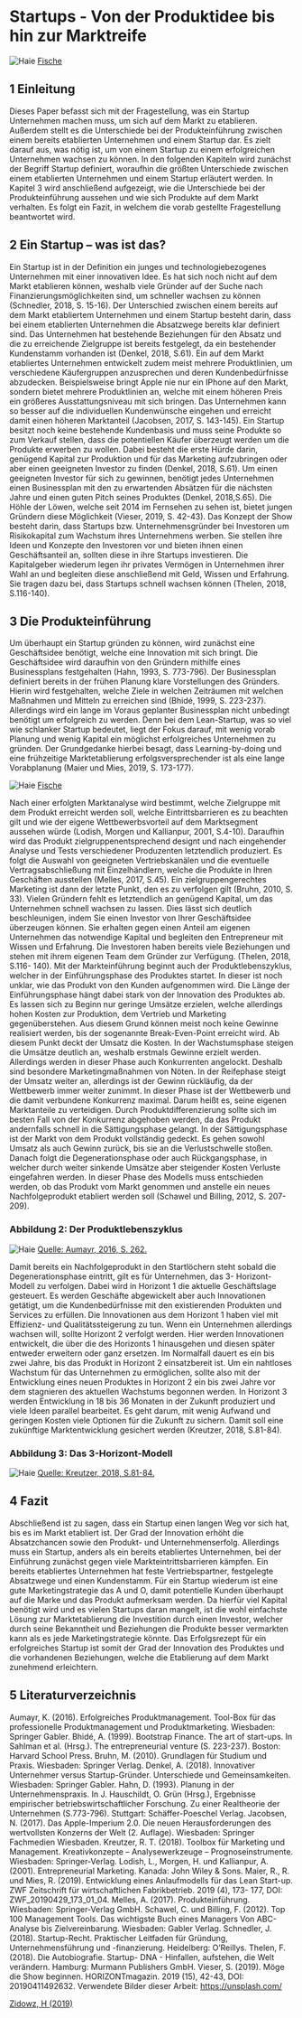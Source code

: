 # Startups - Von der Produktidee bis hin zur Marktreife

![Haie](01.jpg)
[Fische](blog/fische.md)

## 1 Einleitung

Dieses Paper befasst sich mit der
Fragestellung, was ein Startup
Unternehmen machen muss, um sich auf
dem Markt zu etablieren. Außerdem stellt
es die Unterschiede bei der
Produkteinführung zwischen einem
bereits etablierten Unternehmen und
einem Startup dar. Es zielt darauf aus, was
nötig ist, um von einem Startup zu einem
erfolgreichen Unternehmen wachsen zu
können. In den folgenden Kapiteln wird
zunächst der Begriff Startup definiert,
woraufhin die größten Unterschiede
zwischen einem etablierten Unternehmen
und einem Startup erläutert werden. In
Kapitel 3 wird anschließend aufgezeigt,
wie die Unterschiede bei der
Produkteinführung aussehen und wie sich
Produkte auf dem Markt verhalten. Es
folgt ein Fazit, in welchem die vorab
gestellte Fragestellung beantwortet wird.

## 2 Ein Startup – was ist das?

Ein Startup ist in der Definition ein junges und
technologiebezogenes Unternehmen mit einer
innovativen Idee. Es hat sich noch nicht auf
dem Markt etablieren können, weshalb viele
Gründer auf der Suche nach Finanzierungsmöglichkeiten
sind, um schneller wachsen zu
können (Schnedler, 2018, S. 15-16).
Der Unterschied zwischen einem bereits auf
dem Markt etabliertem Unternehmen und
einem Startup besteht darin, dass bei einem
etablierten Unternehmen die Absatzwege
bereits klar definiert sind. Das Unternehmen
hat bestehende Beziehungen für den Absatz
und die zu erreichende Zielgruppe ist bereits
festgelegt, da ein bestehender Kundenstamm
vorhanden ist (Denkel, 2018, S.61). Ein auf dem
Markt etabliertes Unternehmen entwickelt
zudem meist mehrere Produktlinien, um
verschiedene Käufergruppen anzusprechen
und deren Kundenbedürfnisse abzudecken.
Beispielsweise bringt Apple nie nur ein IPhone
auf den Markt, sondern bietet mehrere
Produktlinien an, welche mit einem höheren
Preis ein größeres Ausstattungsniveau mit sich
bringen. Das Unternehmen kann so besser auf
die individuellen Kundenwünsche eingehen
und erreicht damit einen höheren Marktanteil
(Jacobsen, 2017, S. 143-145).
Ein Startup besitzt noch keine bestehende
Kundenbasis und muss seine Produkte so zum
Verkauf stellen, dass die potentiellen Käufer
überzeugt werden um die Produkte erwerben
zu wollen. Dabei besteht die erste Hürde darin,
genügend Kapital zur Produktion und für das
Marketing aufzubringen oder aber einen
geeigneten Investor zu finden (Denkel, 2018,
S.61). Um einen geeigneten Investor für sich zu
gewinnen, benötigt jedes Unternehmen einen
Businessplan mit den zu erwartenden
Absätzen für die nächsten Jahre und einen guten
Pitch seines Produktes (Denkel, 2018,S.65).
Die Höhle der Löwen, welche seit 2014 im
Fernsehen zu sehen ist, bietet jungen
Gründern diese Möglichkeit (Vieser, 2019, S.
42-43). Das Konzept der Show besteht darin,
dass Startups bzw. Unternehmensgründer bei
Investoren um Risikokapital zum Wachstum
ihres Unternehmens werben. Sie stellen ihre
Ideen und Konzepte den Investoren vor und
bieten ihnen einen Geschäftsanteil an, sollten
diese in ihre Startups investieren. Die
Kapitalgeber wiederum legen ihr privates
Vermögen in Unternehmen ihrer Wahl an und
begleiten diese anschließend mit Geld, Wissen
und Erfahrung. Sie tragen dazu bei, dass
Startups schnell wachsen können (Thelen,
2018, S.116-140).

## 3 Die Produkteinführung

Um überhaupt ein Startup gründen zu können,
wird zunächst eine Geschäftsidee benötigt,
welche eine Innovation mit sich bringt. Die
Geschäftsidee wird daraufhin von den
Gründern mithilfe eines Businessplans
festgehalten (Hahn, 1993, S. 773-796). Der
Businessplan definiert bereits in der frühen
Planung klare Vorstellungen des Gründers.
Hierin wird festgehalten, welche Ziele in
welchen Zeiträumen mit welchen
Maßnahmen und Mitteln zu erreichen sind
(Bhidé, 1999, S. 223-237). Allerdings wird ein
lange im Voraus geplanter Businessplan nicht
unbedingt benötigt um erfolgreich zu werden.
Denn bei dem Lean-Startup, was so viel wie
schlanker Startup bedeutet, liegt der Fokus
darauf, mit wenig vorab Planung und wenig
Kapital ein möglichst erfolgreiches
Unternehmen zu gründen. Der Grundgedanke
hierbei besagt, dass Learning-by-doing und
eine frühzeitige Marktetablierung erfolgsversprechender
ist als eine lange Vorabplanung
(Maier und Mies, 2019, S. 173-177).

![Haie](01.jpg)
[Fische](blog/fische.md)

Nach einer erfolgten Marktanalyse wird
bestimmt, welche Zielgruppe mit dem Produkt
erreicht werden soll, welche Eintrittsbarrieren
es zu beachten gilt und wie der eigene
Wettbewerbsvorteil auf dem Marktsegment
aussehen würde (Lodish, Morgen und
Kallianpur, 2001, S.4-10). Daraufhin wird das
Produkt zielgruppenentsprechend designt
und nach eingehender Analyse und Tests
verschiedener Produzenten letztendlich
produziert. Es folgt die Auswahl von
geeigneten Vertriebskanälen und die
eventuelle Vertragsabschließung mit Einzelhändlern,
welche die Produkte in Ihren
Geschäften ausstellen (Melles, 2017, S.45). Ein
zielgruppengerechtes Marketing ist dann der
letzte Punkt, den es zu verfolgen gilt (Bruhn,
2010, S. 33). Vielen Gründern fehlt es
letztendlich an genügend Kapital, um das
Unternehmen schnell wachsen zu lassen. Dies
lässt sich deutlich beschleunigen, indem Sie
einen Investor von Ihrer Geschäftsidee
überzeugen können. Sie erhalten gegen einen
Anteil am eigenen Unternehmen das
notwendige Kapital und begleiten den
Entrepreneur mit Wissen und Erfahrung. Die
Investoren haben bereits viele Beziehungen
und stehen mit ihrem eigenen Team dem
Gründer zur Verfügung. (Thelen, 2018, S.116-
140).
Mit der Markteinführung beginnt auch der
Produktlebenszyklus, welcher in der
Einführungsphase des Produktes startet. In
dieser ist noch unklar, wie das Produkt von
den Kunden aufgenommen wird. Die Länge
der Einführungsphase hängt dabei stark von
der Innovation des Produktes ab. Es lassen sich
zu Beginn nur geringe Umsätze erzielen,
welche allerdings hohen Kosten zur
Produktion, dem Vertrieb und Marketing
gegenüberstehen. Aus diesem Grund können
meist noch keine Gewinne realisiert werden,
bis der sogenannte Break-Even-Point erreicht
wird. Ab diesem Punkt deckt der Umsatz die
Kosten.
In der Wachstumsphase steigen die Umsätze
deutlich an, weshalb erstmals Gewinne erzielt
werden. Allerdings werden in dieser Phase
auch Konkurrenten angelockt. Deshalb sind
besondere Marketingmaßnahmen von Nöten.
In der Reifephase steigt der Umsatz weiter an,
allerdings ist der Gewinn rückläufig, da der
Wettbewerb immer weiter zunimmt. In dieser
Phase ist der Wettbewerb und die damit
verbundene Konkurrenz maximal. Darum
heißt es, seine eigenen Marktanteile zu
verteidigen. Durch Produktdifferenzierung
sollte sich im besten Fall von der Konkurrenz
abgehoben werden, da das Produkt
andernfalls schnell in die Sättigungsphase
gelangt.
In der Sättigungsphase ist der Markt von dem
Produkt vollständig gedeckt. Es gehen sowohl
Umsatz als auch Gewinn zurück, bis sie an die
Verlustschwelle stoßen.
Danach folgt die Degenerationsphase oder
auch Rückgangsphase, in welcher durch
weiter sinkende Umsätze aber steigender
Kosten Verluste eingefahren werden. In dieser
Phase des Modells muss entschieden werden,
ob das Produkt vom Markt genommen und
anstelle ein neues Nachfolgeprodukt etabliert
werden soll (Schawel und Billing, 2012, S. 207-
209).

### Abbildung 2: Der Produktlebenszyklus

![Haie](01.jpg)
[Quelle: Aumayr, 2016, S. 262.](blog/fische.md)

Damit bereits ein Nachfolgeprodukt in den
Startlöchern steht sobald die Degenerationsphase
eintritt, gilt es für Unternehmen, das 3-
Horizont-Modell zu verfolgen.
Dabei wird in Horizont 1 die aktuelle
Geschäftslage gesteuert. Es werden Geschäfte
abgewickelt aber auch Innovationen getätigt,
um die Kundenbedürfnisse mit den
existierenden Produkten und Services zu
erfüllen. Die Innovationen aus dem Horizont 1
haben viel mit Effizienz- und Qualitätssteigerung
zu tun.
Wenn ein Unternehmen allerdings wachsen
will, sollte Horizont 2 verfolgt werden. Hier
werden Innovationen entwickelt, die über die
des Horizonts 1 hinausgehen und diesen später
entweder erweitern oder ganz ersetzen. Im
Normalfall dauert es ein bis zwei Jahre, bis das
Produkt in Horizont 2 einsatzbereit ist. Um ein
nahtloses Wachstum für das Unternehmen zu
ermöglichen, sollte also mit der Entwicklung
eines neuen Produktes in Horizont 2 ein bis
zwei Jahre vor dem stagnieren des aktuellen
Wachstums begonnen werden.
In Horizont 3 werden Entwicklung in 18 bis 36
Monaten in der Zukunft produziert und viele
Ideen parallel bearbeitet. Es geht darum, mit
wenig Aufwand und geringen Kosten viele
Optionen für die Zukunft zu sichern. Damit
soll eine zukünftige Marktentwicklung
gesichert werden (Kreutzer, 2018, S.81-84).

### Abbildung 3: Das 3-Horizont-Modell

![Haie](01.jpg)
[Quelle: Kreutzer, 2018, S.81-84.](blog/fische.md)

## 4 Fazit

Abschließend ist zu sagen, dass ein Startup
einen langen Weg vor sich hat, bis es im
Markt etabliert ist. Der Grad der Innovation
erhöht die Absatzchancen sowie den
Produkt- und Unternehmenserfolg.
Allerdings muss ein Startup, anders als ein
bereits etabliertes Unternehmen, bei der
Einführung zunächst gegen viele
Markteintrittsbarrieren kämpfen. Ein
bereits etabliertes Unternehmen hat feste
Vertriebspartner, festgelegte Absatzwege
und einen Kundenstamm. Für ein Startup
wiederum ist eine gute Marketingstrategie
das A und O, damit potentielle Kunden
überhaupt auf die Marke und das Produkt
aufmerksam werden. Da hierfür viel Kapital
benötigt wird und es vielen Startups daran
mangelt, ist die wohl einfachste Lösung zur
Marktetablierung die Investition durch
einen Investor, welcher durch seine
Bekanntheit und Beziehungen die Produkte
besser vermarkten kann als es jede
Marketingstrategie könnte.
Das Erfolgsrezept für ein erfolgreiches
Startup ist somit der Grad der Innovation
des Produktes und die vorhandenen
Beziehungen, welche die Etablierung auf
dem Markt zunehmend erleichtern.

## 5 Literaturverzeichnis

Aumayr, K. (2016). Erfolgreiches
Produktmanagement. Tool-Box für das
professionelle Produktmanagement und
Produktmarketing. Wiesbaden: Springer
Gabler.
Bhidé, A. (1999). Bootstrap Finance. The art of
start-ups. In Sahlman et al. (Hrsg.). The
entrepreneurial venture (S. 223-237). Boston:
Harvard School Press.
Bruhn, M. (2010). Grundlagen für Studium
und Praxis. Wiesbaden: Springer Verlag.
Denkel, A. (2018). Innovativer Unternehmer
versus Startup-Gründer. Unterschiede und
Gemeinsamkeiten. Wiesbaden: Springer
Gabler.
Hahn, D. (1993). Planung in der
Unternehmenspraxis. In J. Hauschildt, O.
Grün (Hrsg.), Ergebnisse empirischer
betriebswirtschaftlicher Forschung. Zu einer
Realtheorie der Unternehmen (S.773-796).
Stuttgart: Schäffer-Poeschel Verlag.
Jacobsen, N. (2017). Das Apple-Imperium 2.0.
Die neuen Herausforderungen des
wertvollsten Konzerns der Welt (2. Auflage).
Wiesbaden: Springer Fachmedien Wiesbaden.
Kreutzer, R. T. (2018). Toolbox für Marketing
und Management. Kreativkonzepte –
Analysewerkzeuge – Prognoseinstrumente.
Wiesbaden: Springer-Verlag.
Lodish, L., Morgen, H. und Kallianpur, A.
(2001). Entrepreneurial Marketing. Kanada:
John Wiley & Sons.
Maier, R., R. und Mies, R. (2019). Entwicklung
eines Anlaufmodells für das Lean Start-up.
ZWF Zeitschrift für wirtschaftlichen
Fabrikbetrieb. 2019 (4), 173- 177, DOI:
ZWF_20190429_173_01_04.
Melles, A. (2017). Produkteinführung.
Wiesbaden: Springer-Verlag GmbH.
Schawel, C. und Billing, F. (2012). Top 100
Management Tools. Das wichtigste Buch eines
Managers Von ABC-Analyse bis
Zielvereinbarung. Wiesbaden: Gabler Verlag.
Schnedler, J. (2018). Startup-Recht.
Praktischer Leitfaden für Gründung,
Unternehmensführung und -finanzierung.
Heidelberg: O’Reillys.
Thelen, F. (2018). Die Autobiografie. Startup-
DNA - Hinfallen, aufstehen, die Welt
verändern. Hamburg: Murmann Publishers
GmbH.
Vieser, S. (2019). Möge die Show
beginnen. HORIZONTmagazin. 2019 (15),
42-43, DOI: 20190411492632.
Verwendete Bilder dieser Arbeit:
https://unsplash.com/

[Zidowz, H (2019)](https://ulrich-anders.eu)
